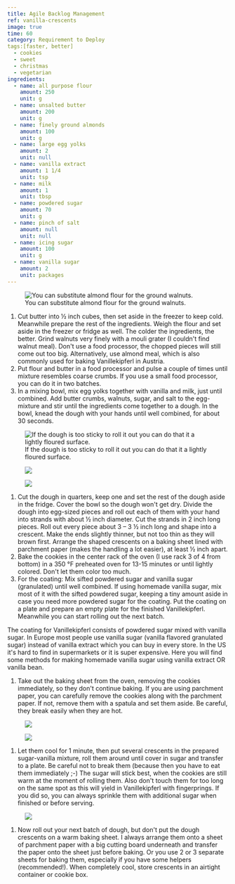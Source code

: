 ```yaml
---
title: Agile Backlog Management
ref: vanilla-crescents
image: true
time: 60
category: Requirement to Deploy
tags:[faster, better]
  - cookies
  - sweet
  - christmas
  - vegetarian
ingredients:
  - name: all purpose flour
    amount: 250
    unit: g
  - name: unsalted butter
    amount: 200
    unit: g
  - name: finely ground almonds
    amount: 100
    unit: g
  - name: large egg yolks
    amount: 2
    unit: null
  - name: vanilla extract
    amount: 1 1/4
    unit: tsp
  - name: milk
    amount: 1
    unit: tbsp
  - name: powdered sugar
    amount: 70
    unit: g
  - name: pinch of salt
    amount: null
    unit: null
  - name: icing sugar
    amount: 100
    unit: g
  - name: vanilla sugar
    amount: 2
    unit: packages
---
```


<figure>
  <img srcset="{{ site.baseurl }}{{ site.assets }}{{ site.images }}posts/vanilla-crescents-1-large.jpeg 2000w, {{ site.baseurl }}{{ site.assets }}{{ site.images }}posts/vanilla-crescents-1.jpeg 1000w, {{ site.baseurl }}{{ site.assets }}{{ site.images }}posts/vanilla-crescents-1-small.jpeg 500w" sizes="(min-width: 769px): 25vw, calc(100vw - 4rem)" src="{{ site.baseurl }}{{ site.assets }}{{ site.images }}posts/vanilla-crescents-1.jpeg" alt="You can substitute almond flour for the ground walnuts.">
  <figcaption>You can substitute almond flour for the ground walnuts.</figcaption>
</figure>

1. Cut butter into ½ inch cubes, then set aside in the freezer to keep cold. Meanwhile prepare the rest of the ingredients. Weigh the flour and set aside in the freezer or fridge as well. The colder the ingredients, the better. Grind walnuts very finely with a mouli grater (I couldn't find walnut meal). Don't use a food processor, the chopped pieces will still come out too big. Alternatively, use almond meal, which is also commonly used for baking Vanillekipferl in Austria.
2. Put flour and butter in a food processor and pulse a couple of times until mixture resembles coarse crumbs. If you use a small food processor, you can do it in two batches.
3. In a mixing bowl, mix egg yolks together with vanilla and milk, just until combined. Add butter crumbs, walnuts, sugar, and salt to the egg-mixture and stir until the ingredients come together to a dough. In the bowl, knead the dough with your hands until well combined, for about 30 seconds.

<div class="gallery gallery-3">
  <figure class="gallery-item">
  <img srcset="{{ site.baseurl }}{{ site.assets }}{{ site.images }}posts/vanilla-crescents-2-large.jpeg 2000w, {{ site.baseurl }}{{ site.assets }}{{ site.images }}posts/vanilla-crescents-2.jpeg 1000w, {{ site.baseurl }}{{ site.assets }}{{ site.images }}posts/vanilla-crescents-2-small.jpeg 500w" sizes="(min-width: 769px): 25vw, calc(100vw - 4rem)" src="{{ site.baseurl }}{{ site.assets }}{{ site.images }}posts/vanilla-crescents-2.jpeg" alt="If the dough is too sticky to roll it out you can do that it a lightly floured surface.">
  <figcaption>If the dough is too sticky to roll it out you can do that it a lightly floured surface.</figcaption>
</figure>
  <figure class="gallery-item">
  <img srcset="{{ site.baseurl }}{{ site.assets }}{{ site.images }}posts/vanilla-crescents-3-large.jpeg 2000w, {{ site.baseurl }}{{ site.assets }}{{ site.images }}posts/vanilla-crescents-3.jpeg 1000w, {{ site.baseurl }}{{ site.assets }}{{ site.images }}posts/vanilla-crescents-3-small.jpeg 500w" sizes="(min-width: 769px): 25vw, calc(100vw - 4rem)" src="{{ site.baseurl }}{{ site.assets }}{{ site.images }}posts/vanilla-crescents-3.jpeg">
</figure>
  <figure class="gallery-item">
  <img srcset="{{ site.baseurl }}{{ site.assets }}{{ site.images }}posts/vanilla-crescents-4-large.jpeg 2000w, {{ site.baseurl }}{{ site.assets }}{{ site.images }}posts/vanilla-crescents-4.jpeg 1000w, {{ site.baseurl }}{{ site.assets }}{{ site.images }}posts/vanilla-crescents-4-small.jpeg 500w" sizes="(min-width: 769px): 25vw, calc(100vw - 4rem)" src="{{ site.baseurl }}{{ site.assets }}{{ site.images }}posts/vanilla-crescents-4.jpeg">
</figure>
</div>

1. Cut the dough in quarters, keep one and set the rest of the dough aside in the fridge. Cover the bowl so the dough won't get dry. Divide the dough into egg-sized pieces and roll out each of them with your hand into strands with about ½ inch diameter. Cut the strands in 2 inch long pieces. Roll out every piece about 3 – 3 ½ inch long and shape into a crescent. Make the ends slightly thinner, but not too thin as they will brown first. Arrange the shaped crescents on a baking sheet lined with parchment paper (makes the handling a lot easier), at least ½ inch apart.
2. Bake the cookies in the center rack of the oven (I use rack 3 of 4 from bottom) in a 350 °F preheated oven for 13-15 minutes or until lightly colored. Don't let them color too much.
3. For the coating: Mix sifted powdered sugar and vanilla sugar (granulated) until well combined. If using homemade vanilla sugar, mix most of it with the sifted powdered sugar, keeping a tiny amount aside in case you need more powdered sugar for the coating. Put the coating on a plate and prepare an empty plate for the finished Vanillekipferl. Meanwhile you can start rolling out the next batch.

The coating for Vanillekipferl consists of powdered sugar mixed with vanilla sugar. In Europe most people use vanilla sugar (vanilla flavored granulated sugar) instead of vanilla extract which you can buy in every store. In the US it's hard to find in supermarkets or it is super expensive. Here you will find some methods for making homemade vanilla sugar using vanilla extract OR vanilla bean.

1. Take out the baking sheet from the oven, removing the cookies immediately, so they don't continue baking. If you are using parchment paper, you can carefully remove the cookies along with the parchment paper. If not, remove them with a spatula and set them aside. Be careful, they break easily when they are hot.

<div class="gallery gallery-2">
  <figure class="gallery-item">
  <img srcset="{{ site.baseurl }}{{ site.assets }}{{ site.images }}posts/vanilla-crescents-5-large.jpeg 2000w, {{ site.baseurl }}{{ site.assets }}{{ site.images }}posts/vanilla-crescents-5.jpeg 1000w, {{ site.baseurl }}{{ site.assets }}{{ site.images }}posts/vanilla-crescents-5-small.jpeg 500w" sizes="(min-width: 769px): 25vw, calc(100vw - 4rem)" src="{{ site.baseurl }}{{ site.assets }}{{ site.images }}posts/vanilla-crescents-5.jpeg">
</figure>
  <figure class="gallery-item">
  <img srcset="{{ site.baseurl }}{{ site.assets }}{{ site.images }}posts/vanilla-crescents-6-large.jpeg 2000w, {{ site.baseurl }}{{ site.assets }}{{ site.images }}posts/vanilla-crescents-6.jpeg 1000w, {{ site.baseurl }}{{ site.assets }}{{ site.images }}posts/vanilla-crescents-6-small.jpeg 500w" sizes="(min-width: 769px): 25vw, calc(100vw - 4rem)" src="{{ site.baseurl }}{{ site.assets }}{{ site.images }}posts/vanilla-crescents-6.jpeg">
</figure>
</div>

1. Let them cool for 1 minute, then put several crescents in the prepared sugar-vanilla mixture, roll them around until cover in sugar and transfer to a plate. Be careful not to break them (because then you have to eat them immediately ;-) The sugar will stick best, when the cookies are still warm at the moment of rolling them. Also don't touch them for too long on the same spot as this will yield in Vanillekipferl with fingerprings. If you did so, you can always sprinkle them with additional sugar when finished or before serving.

<figure>
  <img srcset="{{ site.baseurl }}{{ site.assets }}{{ site.images }}posts/vanilla-crescents-7-large.jpeg 2000w, {{ site.baseurl }}{{ site.assets }}{{ site.images }}posts/vanilla-crescents-7.jpeg 1000w, {{ site.baseurl }}{{ site.assets }}{{ site.images }}posts/vanilla-crescents-7-small.jpeg 500w" sizes="(min-width: 769px): 25vw, calc(100vw - 4rem)" src="{{ site.baseurl }}{{ site.assets }}{{ site.images }}posts/vanilla-crescents-7.jpeg">
</figure>

1. Now roll out your next batch of dough, but don't put the dough crescents on a warm baking sheet. I always arrange them onto a sheet of parchment paper with a big cutting board underneath and transfer the paper onto the sheet just before baking. Or you use 2 or 3 separate sheets for baking them, especially if you have some helpers (recommended!). When completely cool, store crescents in an airtight container or cookie box.
